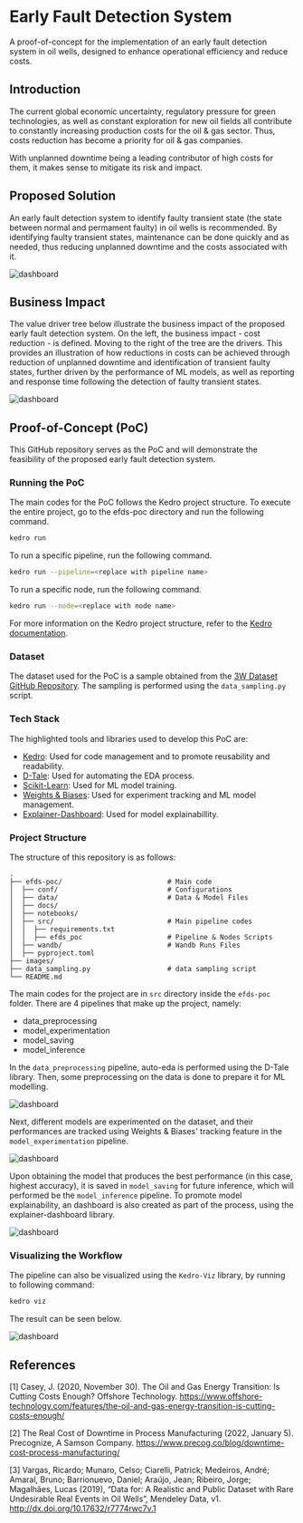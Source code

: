 # Early Fault Detection System
A proof-of-concept for the implementation of an early fault detection system in oil wells, designed to enhance operational efficiency and reduce costs.

## Introduction
The current global economic uncertainty, regulatory pressure for green technologies, as well as constant exploration for new oil fields all contribute to constantly increasing production costs for the oil & gas sector. Thus, costs reduction has become a priority for oil & gas companies. 

With unplanned downtime being a leading contributor of high costs for them, it makes sense to mitigate its risk and impact.

## Proposed Solution
An early fault detection system to identify faulty transient state (the state between normal and permament faulty) in oil wells is recommended. By identifying faulty transient states, maintenance can be done quickly and as needed, thus reducing unplanned downtime and the costs associated with it.

![dashboard](images/EFDS.png)

## Business Impact
The value driver tree below illustrate the business impact of the proposed early fault detection system. On the left, the business impact - cost reduction - is defined. Moving to the right of the tree are the drivers. This provides an illustration of how reductions in costs can be achieved through reduction of unplanned downtime and identification of transient faulty states, further driven by the performance of ML models, as well as reporting and response time following the detection of faulty transient states.

![dashboard](images/vdt.png)

## Proof-of-Concept (PoC)
This GitHub repository serves as the PoC and will demonstrate the feasibility of the proposed early fault detection system.

### Running the PoC
The main codes for the PoC follows the Kedro project structure. To execute the entire project, go to the efds-poc directory and run the following command.

```bash
kedro run
```

To run a specific pipeline, run the following command.

```bash
kedro run --pipeline=<replace with pipeline name>
```

To run a specific node, run the following command.

```bash
kedro run --node=<replace with node name>
```

For more information on the Kedro project structure, refer to the [Kedro documentation](https://docs.kedro.org/en/stable/).

### Dataset
The dataset used for the PoC is a sample obtained from the [3W Dataset GitHub Repository](https://github.com/ricardovvargas/3w_dataset). The sampling is performed using the `data_sampling.py` script.

### Tech Stack
The highlighted tools and libraries used to develop this PoC are:
- [Kedro](https://docs.kedro.org/en/stable/): Used for code management and to promote reusability and readability.
- [D-Tale](https://pypi.org/project/dtale/): Used for automating the EDA process.
- [Scikit-Learn](https://scikit-learn.org/stable/): Used for ML model training.
- [Weights & Biases](https://docs.wandb.ai/): Used for experiment tracking and ML model management.
- [Explainer-Dashboard](https://explainerdashboard.readthedocs.io/en/latest/): Used for model explainabillity.

### Project Structure
The structure of this repository is as follows:

    .
    ├── efds-poc/                          # Main code
    │  ├── conf/                           # Configurations                              
    │  ├── data/                           # Data & Model Files
    │  ├── docs/
    │  ├── notebooks/
    │  ├── src/                            # Main pipeline codes   
    │  │  ├── requirements.txt
    │  │  ├── efds_poc                     # Pipeline & Nodes Scripts
    │  ├── wandb/                          # Wandb Runs Files                           
    │  ├── pyproject.toml
    ├── images/
    ├── data_sampling.py                   # data sampling script         
    └── README.md

The main codes for the project are in `src` directory inside the `efds-poc` folder. There are 4 pipelines that make up the project, namely:
- data_preprocessing
- model_experimentation
- model_saving
- model_inference

In the `data_preprocessing` pipeline, auto-eda is performed using the D-Tale library. Then, some preprocessing on the data is done to prepare it for ML modelling.

![dashboard](images/Dtale.png)

Next, different models are experimented on the dataset, and their performances are tracked using Weights & Biases' tracking feature in the `model_experimentation` pipeline.

![dashboard](images/Wandb.png)

Upon obtaining the model that produces the best performance (in this case, highest accuracy), it is saved in `model_saving` for future inference, which will performed be the `model_inference` pipeline. To promote model explainability, an dashboard is also created as part of the process, using the explainer-dashboard library.

![dashboard](images/modelexplainer.png)

### Visualizing the Workflow
The pipeline can also be visualized using the `Kedro-Viz` library, by running to following command:

```bash
kedro viz
```

The result can be seen below.

![dashboard](images/kedro-pipeline.png)

## References
[1] Casey, J. (2020, November 30). The Oil and Gas Energy Transition: Is Cutting Costs Enough? Offshore Technology. https://www.offshore-technology.com/features/the-oil-and-gas-energy-transition-is-cutting-costs-enough/

[2] The Real Cost of Downtime in Process Manufacturing (2022, January 5). Precognize, A Samson Company. https://www.precog.co/blog/downtime-cost-process-manufacturing/

[3] Vargas, Ricardo; Munaro, Celso; Ciarelli, Patrick; Medeiros, André; Amaral, Bruno; Barrionuevo, Daniel; Araújo, Jean; Ribeiro, Jorge; Magalhães, Lucas (2019), “Data for: A Realistic and Public Dataset with Rare Undesirable Real Events in Oil Wells”, Mendeley Data, v1. http://dx.doi.org/10.17632/r7774rwc7v.1
